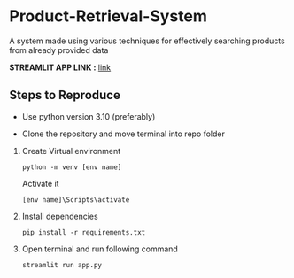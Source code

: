 # Product-Retrieval-System

A system made using various techniques for effectively searching products from already provided data

**STREAMLIT APP LINK :** [link](https://appuct-retrieval-system-gzp5xbbzwqb67pqdcmbbaf.streamlit.app/)

## Steps to Reproduce 

* Use python version 3.10 (preferably)

* Clone the repository and move terminal into repo folder

1. Create Virtual environment
   
     `python -m venv [env name]`
     > 
     Activate it
   
     `[env name]\Scripts\activate`

3. Install dependencies

   `pip install -r requirements.txt`

4. Open terminal and run following command

   `streamlit run app.py`
